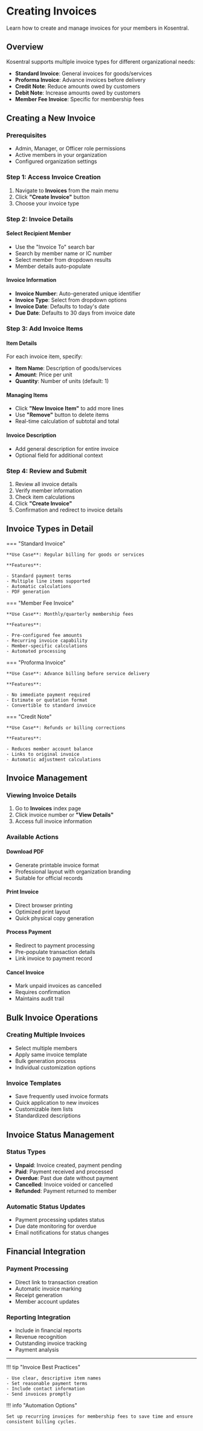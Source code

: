 # Creating Invoices

Learn how to create and manage invoices for your members in Kosentral.

## Overview

Kosentral supports multiple invoice types for different organizational needs:

- **Standard Invoice**: General invoices for goods/services
- **Proforma Invoice**: Advance invoices before delivery
- **Credit Note**: Reduce amounts owed by customers  
- **Debit Note**: Increase amounts owed by customers
- **Member Fee Invoice**: Specific for membership fees

## Creating a New Invoice

### Prerequisites
- Admin, Manager, or Officer role permissions
- Active members in your organization
- Configured organization settings

### Step 1: Access Invoice Creation
1. Navigate to **Invoices** from the main menu
2. Click **"Create Invoice"** button
3. Choose your invoice type

### Step 2: Invoice Details

#### Select Recipient Member
- Use the "Invoice To" search bar
- Search by member name or IC number
- Select member from dropdown results
- Member details auto-populate

#### Invoice Information
- **Invoice Number**: Auto-generated unique identifier
- **Invoice Type**: Select from dropdown options
- **Invoice Date**: Defaults to today's date
- **Due Date**: Defaults to 30 days from invoice date

### Step 3: Add Invoice Items

#### Item Details
For each invoice item, specify:

- **Item Name**: Description of goods/services
- **Amount**: Price per unit
- **Quantity**: Number of units (default: 1)

#### Managing Items
- Click **"New Invoice Item"** to add more lines
- Use **"Remove"** button to delete items
- Real-time calculation of subtotal and total

#### Invoice Description
- Add general description for entire invoice
- Optional field for additional context

### Step 4: Review and Submit
1. Review all invoice details
2. Verify member information
3. Check item calculations
4. Click **"Create Invoice"**
5. Confirmation and redirect to invoice details

## Invoice Types in Detail

=== "Standard Invoice"

    **Use Case**: Regular billing for goods or services
    
    **Features**:

    - Standard payment terms
    - Multiple line items supported
    - Automatic calculations
    - PDF generation

=== "Member Fee Invoice"

    **Use Case**: Monthly/quarterly membership fees
    
    **Features**:

    - Pre-configured fee amounts
    - Recurring invoice capability
    - Member-specific calculations
    - Automated processing

=== "Proforma Invoice"

    **Use Case**: Advance billing before service delivery
    
    **Features**:

    - No immediate payment required
    - Estimate or quotation format
    - Convertible to standard invoice

=== "Credit Note"

    **Use Case**: Refunds or billing corrections
    
    **Features**:

    - Reduces member account balance
    - Links to original invoice
    - Automatic adjustment calculations

## Invoice Management

### Viewing Invoice Details
1. Go to **Invoices** index page
2. Click invoice number or **"View Details"**
3. Access full invoice information

### Available Actions

#### Download PDF
- Generate printable invoice format
- Professional layout with organization branding
- Suitable for official records

#### Print Invoice
- Direct browser printing
- Optimized print layout
- Quick physical copy generation

#### Process Payment
- Redirect to payment processing
- Pre-populate transaction details
- Link invoice to payment record

#### Cancel Invoice
- Mark unpaid invoices as cancelled
- Requires confirmation
- Maintains audit trail

## Bulk Invoice Operations

### Creating Multiple Invoices
- Select multiple members
- Apply same invoice template
- Bulk generation process
- Individual customization options

### Invoice Templates
- Save frequently used invoice formats
- Quick application to new invoices
- Customizable item lists
- Standardized descriptions

## Invoice Status Management

### Status Types
- **Unpaid**: Invoice created, payment pending
- **Paid**: Payment received and processed
- **Overdue**: Past due date without payment
- **Cancelled**: Invoice voided or cancelled
- **Refunded**: Payment returned to member

### Automatic Status Updates
- Payment processing updates status
- Due date monitoring for overdue
- Email notifications for status changes

## Financial Integration

### Payment Processing
- Direct link to transaction creation
- Automatic invoice marking
- Receipt generation
- Member account updates

### Reporting Integration
- Include in financial reports
- Revenue recognition
- Outstanding invoice tracking
- Payment analysis

---

!!! tip "Invoice Best Practices"
    
    - Use clear, descriptive item names
    - Set reasonable payment terms
    - Include contact information
    - Send invoices promptly

!!! info "Automation Options"
    
    Set up recurring invoices for membership fees to save time and ensure consistent billing cycles.
